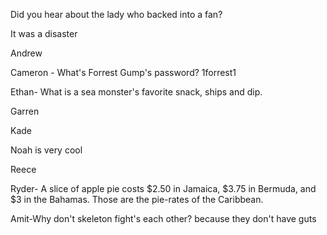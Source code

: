 Did you hear about the lady who backed into a fan?

It was a disaster


Andrew

Cameron - What's Forrest Gump's password? 1forrest1

Ethan- What is a sea monster's favorite snack, ships and dip.

Garren

Kade

Noah is very cool 

Reece

Ryder- A slice of apple pie costs $2.50 in Jamaica, $3.75 in Bermuda, and $3 in the Bahamas. Those are the pie-rates of the Caribbean.

Amit-Why don't skeleton fight's each other? because they don't have guts 
